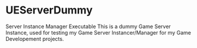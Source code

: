 # UEServerDummy
Server Instance Manager Executable
This is a dummy Game Server Instance, used for testing my Game Server Instancer/Manager for my Game Developement projects.
